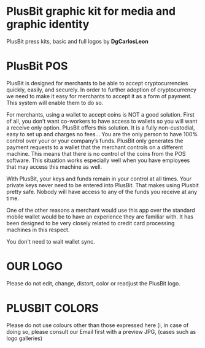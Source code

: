 # PlusBit graphic kit for media and graphic identity
PlusBit press kits, basic and full logos by **DgCarlosLeon**

# PlusBit POS
PlusBit is designed for merchants to be able to accept cryptocurrencies quickly, easily, and securely. In order to further adoption of cryptocurrency we need to make it easy for merchants to accept it as a form of payment. This system will enable them to do so.

For merchants, using a wallet to accept coins is NOT a good solution. First of all, you don’t want co-workers to have access to wallets so you will want a receive only option. PlusBit offers this solution. It is a fully non-custodial, easy to set up and charges no fees… You are the only person to have 100% control over your or your company’s funds. PlusBit only generates the payment requests to a wallet that the merchant controls on a different machine. This means that there is no control of the coins from the POS software. This situation works especially well when you have employees that may access this machine as well. 

With PlusBit, your keys and funds remain in your control at all times. Your private keys never need to be entered into PlusBit. That makes using Plusbit pretty safe. Nobody will have access to any of the funds you receive at any time.

One of the other reasons a merchant would use this app over the standard mobile wallet would be to have an experience they are familiar with. It has been designed to be very closely related to credit card processing machines in this respect.

You don't need to wait wallet sync.

# OUR LOGO
Please do not edit, change, distort, color or readjust the PlusBit logo.

# PLUSBIT COLORS
Please do not use colours other than those expressed here [i, in case of doing so, please consult our Email first with a preview JPG, (cases such as logo galleries)
